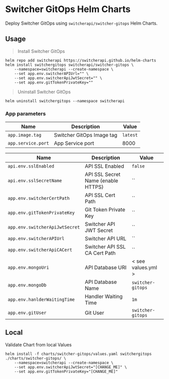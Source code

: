 # Switcher GitOps Helm Charts

Deploy Switcher GitOps using `switcherapi/switcher-gitops` Helm Charts.

## Usage

> Install Switcher GitOps
```console
helm repo add switcherapi https://switcherapi.github.io/helm-charts
helm install switchergitops switcherapi/switcher-gitops \
    --namespace=switcherapi --create-namespace \
    --set app.env.switcherAPIUrl="" \
    --set app.env.switcherApiJwtSecret="" \
    --set app.env.gitTokenPrivateKey=""
```

> Uninstall Switcher GitOps
```console
helm uninstall switchergitops --namespace switcherapi
```

### App parameters

| Name                       | Description                                    | Value                  |
| -------------------------- | ---------------------------------------------- | ---------------------- |
| `app.image.tag`            | Switcher GitOps Image tag                      | `latest`               |
| `app.service.port`         | App Service port                               | 8000                   |

| Name                              | Description                                    | Value                  |
| --------------------------------- | ---------------------------------------------- | ---------------------- |
| `api.env.sslEnabled`              | API SSL Enabled                                | `false`                |
| `api.env.sslSecretName`           | API SSL Secret Name (enable HTTPS)             | ``                     |
| `app.env.switcherCertPath`        | API SSL Cert Path                              | ``                     |
| `app.env.gitTokenPrivateKey`      | Git Token Private Key                          | ``                     |
| `app.env.switcherApiJwtSecret`    | Switcher API JWT Secret                        | ``                     |
| `app.env.switcherAPIUrl`          | Switcher API URL                               | ``                     |
| `app.env.switcherApiCACert`       | Switcher API SSL CA Cert Path                  | ``                     |
| `app.env.mongoUri`                | API Database URI                               | < see values.yml >     |
| `app.env.mongoDb`                 | API Database Name                              | `switcher-gitops`      |
| `app.env.hanlderWaitingTime`      | Handler Waiting Time                           | `1m`                   |
| `app.env.gitUser`                 | Git User                                       | `switcher-gitops`      |

## Local

Validate Chart from local Values
```console
helm install -f charts/switcher-gitops/values.yaml switchergitops ./charts/switcher-gitops/ \
    --namespace=switcherapi --create-namespace \
    --set app.env.switcherApiJwtSecret="[CHANGE_ME]" \
    --set app.env.gitTokenPrivateKey="[CHANGE_ME]"
```